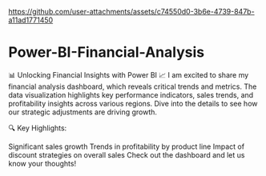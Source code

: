 

https://github.com/user-attachments/assets/c74550d0-3b6e-4739-847b-a11ad1771450

# Power-BI-Financial-Analysis

📊 Unlocking Financial Insights with Power BI 📈
I am excited to share my financial analysis dashboard, which reveals critical trends and metrics. The data visualization highlights key performance indicators, sales trends, and profitability insights across various regions. Dive into the details to see how our strategic adjustments are driving growth.

🔍 Key Highlights:

Significant sales growth
Trends in profitability by product line
Impact of discount strategies on overall sales
Check out the dashboard and let us know your thoughts!




